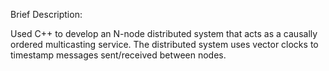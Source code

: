 Brief Description:

Used C++ to develop an N-node distributed system that acts as a causally ordered multicasting service.  The distributed system uses vector clocks to timestamp messages sent/received between nodes. 
